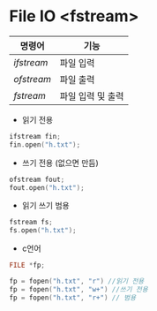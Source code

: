 # File IO \<fstream>

| 명령어       | 기능           |
| ---------- | ---------     | 
| _ifstream_ | 파일 입력       |
| _ofstream_ | 파일 출력       | 
| _fstream_  | 파일 입력 및 출력 | 

* 읽기 전용

```cpp
ifstream fin;
fin.open("h.txt");
```
* 쓰기 전용 (없으면 만듬)
```cpp
ofstream fout;
fout.open("h.txt");
```
* 읽기 쓰기 범용
```cpp
fstream fs;
fs.open("h.txt");
```
* c언어
```c
FILE *fp;

fp = fopen("h.txt", "r") //읽기 전용
fp = fopen("h.txt", "w+") //쓰기 전용
fp = fopen("h.txt", "r+") // 범용

```
